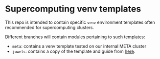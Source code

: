 # Supercomputing venv templates

This repo is intended to contain specific `venv` environment templates often recommended for supercomputing clusters.

Different branches will contain modules pertaining to such templates:
* `meta`: contains a venv template tested on our internal META cluster
* `juwels`: contains a copy of the template and guide from [here](https://gitlab.jsc.fz-juelich.de/kesselheim1/sc_venv_template).

